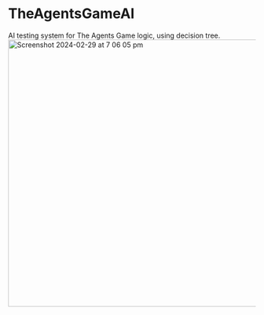 # TheAgentsGameAI
AI testing system for The Agents Game logic, using decision tree.
<img width="544" alt="Screenshot 2024-02-29 at 7 06 05 pm" src="https://github.com/ZelunGlenn/TheAgentsGameAI/assets/121286574/399a3cef-1b39-4f88-861e-984c92a39116">
